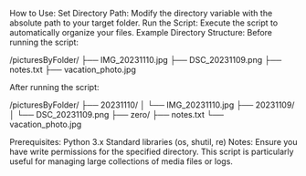 How to Use:
Set Directory Path: Modify the directory variable with the absolute path to your target folder.
Run the Script: Execute the script to automatically organize your files.
Example Directory Structure:
Before running the script:

/picturesByFolder/
  ├── IMG_20231110.jpg
  ├── DSC_20231109.png
  ├── notes.txt
  ├── vacation_photo.jpg


After running the script:

/picturesByFolder/
  ├── 20231110/
  │     └── IMG_20231110.jpg
  ├── 20231109/
  │     └── DSC_20231109.png
  ├── zero/
        ├── notes.txt
        └── vacation_photo.jpg

Prerequisites:
Python 3.x
Standard libraries (os, shutil, re)
Notes:
Ensure you have write permissions for the specified directory.
This script is particularly useful for managing large collections of media files or logs.
